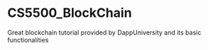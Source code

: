 # CS5500_BlockChain
Great blockchain tutorial provided by DappUniversity and its basic functionalities 

